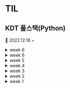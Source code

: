 # TIL

## KDT 풀스택(Python)

📆 2022.12.16 ~

<details markdown="1">
    <summary>week 6</summary>
📅 23.02.06 ~ 02.10

[230206](/week7/02.06/README.md)
[230207](/week7/02.07/README.md)

### 코딩테스트 기초 알고리즘

10. [DFS](/week7/DFS.md)

</details>

<details markdown="1">
    <summary>week 6</summary>
📅 23.01.30 ~ 02.05

[230205](/week6/02.05/README.md)
[230204](/week6/02.04/README.md)
[230203](/week6/02.03/README.md)
[230202](/week6/02.02/README.md)
[230201](/week6/02.01/README.md)

### 코딩테스트 기초 알고리즘

8. [완전탐색](/week6/Brute-force.py)
9. [그래프](/week6/graph.md)

### 코딩테스트 기초 자료구조

7. 이차원 리스트

</details>

<details markdown="1">
    <summary>week 5</summary>
📅 23.01.26 ~ 27

### 코딩테스트 기초 자료구조

5. 스택, 큐 (Stack, Queue)
6. 힙, 셋 (Heap, Set)

</details>

<details markdown="1">
    <summary>week 4</summary>
📅 23.01.16 ~ 20

### 코딩테스트 기초 자료구조

2. 시간복잡도, 빅오 표기법(Big-O)
3. 문자열(String)
4. 딕셔너리, 해시 (Dictionary)

### 코딩테스트 기본

1. 코딩테스트
2. 기본입출력

</details>

<details markdown="1">
    <summary>week 3 </summary>
📅 23.01.09 ~ 13

### Python 심화

- [메서드(methods)](/TIL/week3/Day11/)
- [사용자 정의 함수(definition)](/TIL/week3/Day12/), 범위(Scope)
- [사용자 정의 클래스(class)](/TIL/week3/Day13/), 인스턴스(instance)
- 파이썬 응용 심화, [모의 코딩테스트(SWEA)](https://github.com/doll2gom/EXAM-01)
- [프로젝트 과제](https://github.com/doll2gom/PJT-02)

</details>

<details markdown="1">
    <summary>week 2</summary>
📅 23.01.02 ~ 06

### Python 기초

- [python\_기초(basic)](/TIL/week2/python/python_basic.md)
- python\_제어문(control statement)
- 함수(function), if, [for](/TIL/week2/for/)
- 딕셔너리(dictionary), 모듈(module), 예외처리(error)
- json
- [실습 프로젝트](https://github.com/doll2gom/PJT-01)

</details>

<details markdown="1">
    <summary>week 1</summary>
📅 22.12.26 ~ 28

### Git & GitHub

- [Git\_기초(basic)](/TIL/week1/Git/)
- [GitHub](/TIL/week1/Git_GitHub/)
- [branch](/TIL/week1/branch)
- [pull request](https://github.com/doll2gom/2nd-start)
- 특강01

</details>
